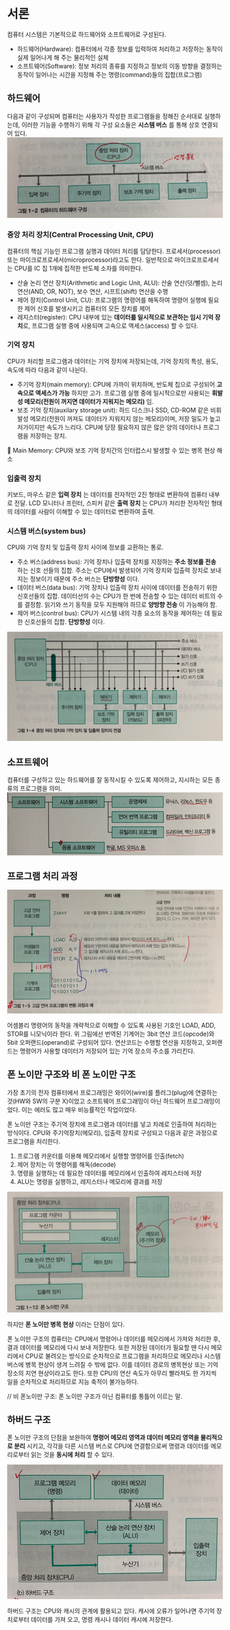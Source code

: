 # 서론
컴퓨터 시스템은 기본적으로 하드웨어와 소프트웨어로 구성된다.
- 하드웨어(Hardware): 컴퓨터에서 각종 정보를 입력하여 처리하고 저장하는 동작이 실제 일어나게 해 주는 물리적인 실체
- 소프트웨어(Software): 정보 처리의 종류를 지정하고 정보의 이동 방향을 결정하는 동작이 일어나는 시간을 지정해 주는 명령(command)들의 집합(프로그램)

## 하드웨어
다음과 같이 구성되며 컴퓨터는 사용자가 작성한 프로그램들을 정해진 순서대로 실행하는데, 이러한 기능을 수행하기 위해 각 구성 요소들은 **시스템 버스** 를 통해 상호 연결되어 있다.
<img src="./images/hardware.jpg">

### 중앙 처리 장치(Central Processing Unit, CPU)
컴퓨터의 핵심 기능인 프로그램 실행과 데이터 처리를 담당한다. 프로세서(processor) 또는 마이크로프로세서(microprocessor)라고도 한다. 일반적으로 마이크로프로세서는 CPU를 IC 칩 1개에 집적한 반도체 소자를 의미한다.
- 산술 논리 연산 장치(Arithmetic and Logic Unit, ALU): 산술 연산(덧/뺄셈), 논리 연산(AND, OR, NOT), 보수 연산, 시프트(shift) 연산을 수행
- 제어 장치(Control Unit, CU): 프로그램의 명령어를 해독하여 명령어 실행에 필요한 제어 신호를 발생시키고 컴퓨터의 모든 장치를 제어
- 레지스터(register): CPU 내부에 있는 **데이터를 일시적으로 보관하는 임시 기억 장치**로, 프로그램 실행 중에 사용되며 고속으로 액세스(access) 할 수 있다.

### 기억 장치
CPU가 처리할 프로그램과 데이터는 기억 장치에 저장되는데, 기억 장치의 특성, 용도, 속도에 따라 다음과 같이 나뉜다.
- 주기억 장치(main memory): CPU에 가까이 위치하며, 반도체 칩으로 구성되어 **고속으로 액세스가 가능** 하지만 고가. 프로그램 실행 중에 일시적으로만 사용되는 **휘발성 메모리(전원이 꺼지면 데이터가 지워지는 메모리)** 임.
- 보조 기억 장치(auxilary storage unit): 하드 디스크나 SSD, CD-ROM 같은 비휘발성 메모리(전원이 꺼져도 데이터가 지워지지 않는 메모리)이며, 저장 밀도가 높고 저가이지만 속도가 느리다. CPU에 당장 필요하지 않은 많은 양의 데이터나 프로그램을 저장하는 장치.

📌 Main Memory: CPU와 보조 기억 장치간의 인터럽스시 발생할 수 있는 병목 현상 해소

### 입출력 장치
키보드, 마우스 같은 **입력 장치** 는 데이터를 전자적인 2진 형태로 변환하여 컴퓨터 내부로 전달. LCD 모니터나 프린터, 스피커 같은 **출력 장치** 는 CPU가 처리한 전자적인 형태의 데이터를 사람이 이해할 수 있는 데이터로 변환하여 출력.

### 시스템 버스(system bus)
CPU와 기억 장치 및 입출력 장치 사이에 정보를 교환하는 통로.
- 주소 버스(address bus): 기억 장치나 입출력 장치를 지정하는 **주소 정보를 전송** 하는 신호 선들의 집합. 주소는 CPU에서 발생되어 기억 장치와 입출력 장치로 보내지는 정보이기 때문에 주소 버스는 **단방향성** 이다.
- 데이터 버스(data bus): 기억 장치나 입출력 장치 사이에 데이터를 전송하기 위한 신호선들의 집합. 데이터선의 수는 CPU가 한 번에 전송할 수 있는 데이터 비트의 수를 결정함. 읽기와 쓰기 동작을 모두 지원해야 하므로 **양방향 전송** 이 가능해야 함.
- 제어 버스(control bus): CPU가 시스템 내의 각종 요소의 동작을 제어하는 데 필요한 신호선들의 집합. **단방향성** 이다.

<img src="./images/computersystem.jpg">

## 소프트웨어
컴퓨터를 구성하고 있는 하드웨어를 잘 동작시킬 수 있도록 제어하고, 지시하는 모든 종류의 프로그램을 의미.
<img src="./images/software.jpg">

## 프로그램 처리 과정
<img src="./images/KakaoTalk_20210823_235527799.jpg">

어셈블리 명령어의 동작을 개략적으로 이해할 수 있도록 사용된 기호인 LOAD, ADD, STOR를 니모닉이라 한다. 위 그림에선 번역된 기계어는 3bit 연산 코드(opcode)와 5bit 오퍼랜드(operand)로 구성되어 있다. 연산코드는 수행할 연산을 지정하고, 오퍼랜드는 명령어가 사용할 데이터가 저장되어 있는 기억 장소의 주소를 가리킨다.

## 폰 노이만 구조와 비 폰 노이만 구조
가장 초기의 전자 컴퓨터에서 프로그래밍은 와이어(wire)를 플러그(plug)에 연결하는 것(HW와 SW의 구분 X)이었고 소프트웨어 프로그래밍이 아닌 하드웨어 프로그래밍이었다. 이는 에러도 많고 매우 비능률적인 작업이었다.

폰 노이만 구조는 주기억 장치에 프로그램과 데이터를 넣고 차례로 인출하여 처리하는 방식이다. CPU와 주기억장치(메모리), 입출력 장치로 구성되고 다음과 같은 과정으로 프로그램을 처리한다.
1. 프로그램 카운터를 이용해 메모리에서 실행할 명령어를 인출(fetch)
2. 제어 장치는 이 명령어를 해독(decode)
3. 명령을 실행하는 데 필요한 데이터를 메모리에서 인출하여 레지스터에 저장
4. ALU는 명령을 실행하고, 레지스터나 메모리에 결과를 저장

<img src="./images/vonneumann.jpg">

하지만 **폰 노이만 병목 현상** 이라는 단점이 있다.

폰 노이만 구조의 컴퓨터는 CPU에서 명령어나 데이터를 메모리에서 가져와 처리한 후, 결과 데이터를 메모리에 다시 보내 저장한다. 또한 저장된 데이터가 필요할 땐 다시 메모리에서 CPU로 불려오는 방식으로 순차적으로 프로그램을 처리하므로 메모리나 시스템 버스에 병목 현상이 생겨 느려질 수 밖에 없다. 이를 데이터 경로의 병목현상 또는 기억 장소의 지연 현상이라고도 한다. 또한 CPU의 연산 속도가 아무리 빨라져도 한 가지씩 일을 순차적으로 처리하므로 지능 축적이 불가능하다.

// 비 폰노이만 구조: 폰 노이만 구조가 아닌 컴퓨터를 통틀어 이르는 말.

## 하버드 구조
폰 노이만 구조의 단점을 보완하여 **명령어 메모리 영역과 데이터 메모리 영역을 물리적으로 분리** 시키고, 각각을 다른 시스템 버스로 CPU에 연결함으로써 명령과 데이터를 메모리로부터 읽는 것을 **동시에 처리** 할 수 있다.

<img src="./images/harvard.jpg">

하버드 구조는 CPU와 캐시의 관계에 활용되고 있다. 캐시에 오류가 일어나면 주기억 장치로부터 데이터를 가져 오고, 명령 캐시나 데이터 캐시에 저장한다.